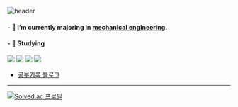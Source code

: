 ![header](https://capsule-render.vercel.app/api?type=rect&color=gradient&height=200&section=header&text=Kunyeop's%20%20Github&fontSize=80)



#### - 🔭 I’m currently majoring in [mechanical engineering](http://ssu.myfgi.kr/main/main.php).
#### - 🌱 Studying
<img src="https://img.shields.io/badge/Python-3776AB?style=for-the-badge&logo=Python&logoColor=white"> <img src="https://img.shields.io/badge/HTML5-E34F26?style=for-the-badge&logo=HTML5&logoColor=white"> <img src="https://img.shields.io/badge/CSS3-1572B6?style=for-the-badge&logo=CSS3&logoColor=white"> <img src="https://img.shields.io/badge/JavaScript-F7DF1E?style=for-the-badge&logo=Javascript&logoColor=white">

 + [공부기록 블로그](https://zeroing.tistory.com/)
---



[![Solved.ac
프로필](http://mazassumnida.wtf/api/v2/generate_badge?boj=rjsduq99)](https://solved.ac/rjsduq99)



<!--
**kornma99/kornma99** is a ✨ _special_ ✨ repository because its `README.md` (this file) appears on your GitHub profile.



Here are some ideas to get you started:

- 🔭 I’m currently working on ...
- 👯 I’m looking to collaborate on ...
- 🤔 I’m looking for help with ...
- 💬 Ask me about ...
- 📫 How to reach me: ...
- 😄 Pronouns: ...
- ⚡ Fun fact: ...
-->

